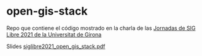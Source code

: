 # open-gis-stack

Repo que contiene el código mostrado en la charla de las [Jornadas de SIG Libre 2021 de la Universitat de Girona](https://www.jornadassiglibre.org/)

Slides [siglibre2021_open_gis_stack.pdf](https://github.com/manmorjim/open-gis-stack/files/6219967/siglibre2021_open_gis_stack.pdf)
